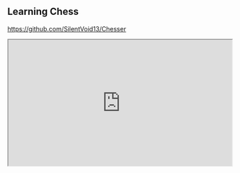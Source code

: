 ## Learning Chess
https://github.com/SilentVoid13/Chesser

<div style="display: block; position: relative; width: 100%; height: 0px; --aspect-ratio:9/16; padding-bottom: calc(var(--aspect-ratio) * 100%);"><iframe src="https://www.youtube.com/embed/xh4sO1ICS_Q" allow="fullscreen" style="position: absolute; top: 0px; left: 0px; height: 100%; width: 100%;"></iframe></div>
